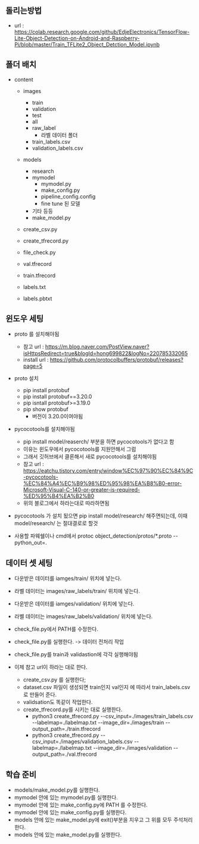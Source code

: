  ## 돌리는방법

 + url : https://colab.research.google.com/github/EdjeElectronics/TensorFlow-Lite-Object-Detection-on-Android-and-Raspberry-Pi/blob/master/Train_TFLite2_Object_Detction_Model.ipynb

 ## 폴더 배치

  + content
      + images
          + train
          + validation
          + test
          + all
          + raw_label
              + 라벨 데이터 폴더
          + train_labels.csv
          + validation_labels.csv

     + models
         + research
         + mymodel
             + mymodel.py
             + make_config.py
             + pipeline_config.config
             + fine tune 된 모델
         + 기타 등등
         + make_model.py
    
     + create_csv.py
     + create_tfrecord.py
     + file_check.py
     + val.tfrecord
     + train.tfrecord
     + labels.txt
     + labels.pbtxt

 ## 윈도우 세팅
 + proto 를 설치해야됨
     + 참고 url : https://m.blog.naver.com/PostView.naver?isHttpsRedirect=true&blogId=hong699822&logNo=220785332065
     + install url : https://github.com/protocolbuffers/protobuf/releases?page=5

 + proto 설치
     + pip install protobuf
     + pip install protobuf==3.20.0
     + pip isntall protobuf>=3.19.0
     + pip show protobuf
         + 버전이 3.20.0이여야됨

 + pycocotools를 설치해야됨
     + pip install model/reaserch/ 부분을 하면 pycocotools가 없다고 함
     + 이유는 윈도우에서 pycocotools를 지원안해서 그럼
     + 그래서 깃허브에서 클론해서 새로 pycocotools를 설치해야됨
     + 참고 url : https://eatchu.tistory.com/entry/window%EC%97%90%EC%84%9C-pycocotools-%EC%84%A4%EC%B9%98%ED%95%98%EA%B8%B0-error-Microsoft-Visual-C-140-or-greater-is-required-%ED%95%B4%EA%B2%B0
     + 위의 블로그에서 하라는대로 따라하면됨

 + pycocotools 가 설치 됬으면 pip install model/research/ 해주면되는데, 이때 model/research/ 는 절대결로로 할것

 + 사용할 파웨쉘이나 cmd에서 protoc object_detection/protos/*.proto --python_out=.


 ## 데이터 셋 세팅
 + 다운받은 데이터를 iamges/train/ 위치에 넣는다.
 + 라벨 데이터는 images/raw_labels/train/ 위치에 넣는다.
 + 다운받은 데이터를 iamges/validation/ 위치에 넣는다.
 + 라벨 데이터는 images/raw_labels/validation/ 위치에 넣는다.
 + check_file.py에서 PATH를 수정한다.
 + check_file.py를 실행한다.  ->  데이터 전처리 작업
 + check_file.py를 train과 validastion에 각각 실행해야됨


 + 이제 참고 url이 하라는 대로 한다.
    + create_csv.py 를 실행한다;
    + dataset.csv 파일이 생성되면 train인지 val인지 에 따라서 train_labels.csv 로 만들어 준다.
    + validsation도 똑같이 작업한다.
    + create_tfrecord.py를 시키는 대로 실행한다.
        + python3 create_tfrecord.py --csv_input=./images/train_labels.csv --labelmap=./labelmap.txt --image_dir=./images/train --output_path=./train.tfrecord
        + python3 create_tfrecord.py --csv_input=./images/validation_labels.csv --labelmap=./labelmap.txt --image_dir=./images/validation --output_path=./val.tfrecord


 ## 학습 준비
  + models/make_model.py를 실행한다.
  + mymodel 안에 있는 mymodel.py를 실행한다.
  + mymodel 안에 있는 make_config.py에 PATH 를 수정한다.
  + mymodel 안에 있는 make_config.py를 실행한다.
  + models 안에 있는 make_model.py에 exit()부분을 지우고 그 위를 모두 주석처리한다.
  + models 안에 있는 make_model.py를 실행한다.
  
